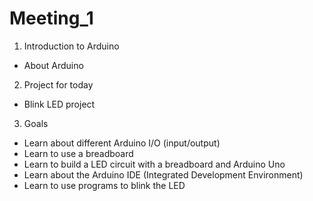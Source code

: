 # Meeting_1
1. Introduction to Arduino
- About Arduino
2. Project for today
- Blink LED project
3. Goals
- Learn about different Arduino I/O (input/output) 
- Learn to use a breadboard
- Learn to build a LED circuit with a breadboard and Arduino Uno
- Learn about the Arduino IDE (Integrated Development Environment)
- Learn to use programs to blink the LED
